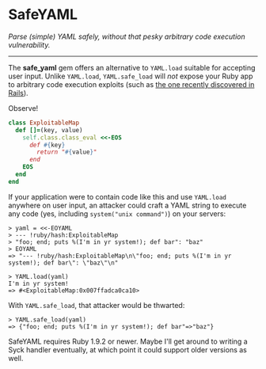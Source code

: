 SafeYAML
========

*Parse (simple) YAML safely, without that pesky arbitrary code execution vulnerability.*

***

The **safe_yaml** gem offers an alternative to `YAML.load` suitable for accepting user input. Unlike `YAML.load`, `YAML.safe_load` will *not* expose your Ruby app to arbitrary code execution exploits (such as [the one recently discovered in Rails](http://www.reddit.com/r/netsec/comments/167c11/serious_vulnerability_in_ruby_on_rails_allowing/)).

Observe!

```ruby
class ExploitableMap
  def []=(key, value)
    self.class.class_eval <<-EOS
      def #{key}
        return "#{value}"
      end
    EOS
  end
end
```

If your application were to contain code like this and use `YAML.load` anywhere on user input, an attacker could craft a YAML string to execute any code (yes, including `system("unix command")`) on your servers:

    > yaml = <<-EOYAML
    > --- !ruby/hash:ExploitableMap
    > "foo; end; puts %(I'm in yr system!); def bar": "baz"
    > EOYAML
    => "--- !ruby/hash:ExploitableMap\n\"foo; end; puts %(I'm in yr system!); def bar\": \"baz\"\n"
    
    > YAML.load(yaml)
    I'm in yr system!
    => #<ExploitableMap:0x007ffadca0ca10> 

With `YAML.safe_load`, that attacker would be thwarted:

    > YAML.safe_load(yaml)
    => {"foo; end; puts %(I'm in yr system!); def bar"=>"baz"} 

SafeYAML requires Ruby 1.9.2 or newer. Maybe I'll get around to writing a Syck handler eventually, at which point it could support older versions as well.

